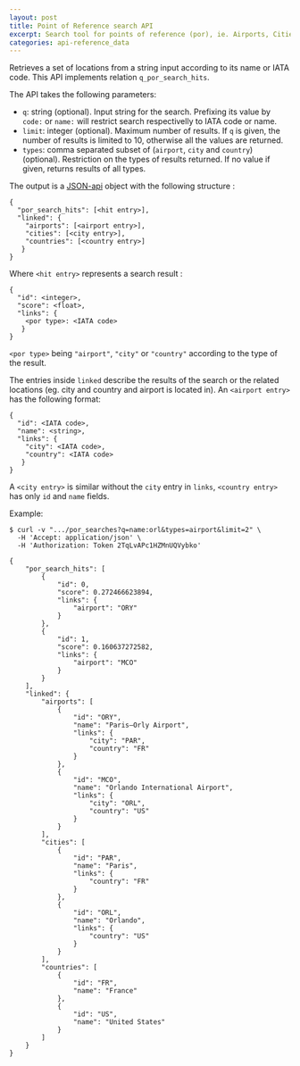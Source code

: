 ```yaml
---
layout: post
title: Point of Reference search API
excerpt: Search tool for points of reference (por), ie. Airports, Cities and Countries
categories: api-reference_data
---
```


Retrieves a set of locations from a string input according to its name or IATA code.
This API implements relation `q_por_search_hits`.

The API takes the following parameters:
* `q`: string (optional). Input string for the search. Prefixing its value by `code:` or `name:` will restrict search respectivelly to IATA code or name.
* `limit`: integer (optional). Maximum number of results. If `q` is given, the number of results is limited to 10, otherwise all the values are returned.
* `types`: comma separated subset of (`airport`, `city` and `country`) (optional). Restriction on the types of results returned.  If no value if given, returns results of all types.

The output is a [JSON-api](http://jsonapi.org/format/) object with the following structure :

    {
      "por_search_hits": [<hit entry>],
      "linked": {
        "airports": [<airport entry>],
        "cities": [<city entry>],
        "countries": [<country entry>]
       }
    }

Where `<hit entry>` represents a search result :

    {
      "id": <integer>,
      "score": <float>,
      "links": {
        <por type>: <IATA code>
       }
    }

`<por type>` being `"airport"`, `"city"` or `"country"` according to the type of the result.

The entries inside `linked` describe the results of the search or the related locations (eg. city and country and airport is located in).
An `<airport entry>` has the following format:

    {
      "id": <IATA code>,
      "name": <string>,
      "links": {
        "city": <IATA code>,
        "country": <IATA code>
       }
    }

A `<city entry>` is similar without the `city` entry in `links`, `<country entry>` has only `id` and `name` fields.


Example:

    $ curl -v ".../por_searches?q=name:orl&types=airport&limit=2" \
      -H 'Accept: application/json' \
      -H 'Authorization: Token 2TqLvAPc1HZMnUQVybko'

    {
        "por_search_hits": [
            {
                "id": 0,
                "score": 0.272466623894,
                "links": {
                    "airport": "ORY"
                }
            },
            {
                "id": 1,
                "score": 0.160637272582,
                "links": {
                    "airport": "MCO"
                }
            }
        ],
        "linked": {
            "airports": [
                {
                    "id": "ORY",
                    "name": "Paris–Orly Airport",
                    "links": {
                        "city": "PAR",
                        "country": "FR"
                    }
                },
                {
                    "id": "MCO",
                    "name": "Orlando International Airport",
                    "links": {
                        "city": "ORL",
                        "country": "US"
                    }
                }
            ],
            "cities": [
                {
                    "id": "PAR",
                    "name": "Paris",
                    "links": {
                        "country": "FR"
                    }
                },
                {
                    "id": "ORL",
                    "name": "Orlando",
                    "links": {
                        "country": "US"
                    }
                }
            ],
            "countries": [
                {
                    "id": "FR",
                    "name": "France"
                },
                {
                    "id": "US",
                    "name": "United States"
                }
            ]
        }
    }

